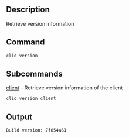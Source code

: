 ## Description

Retrieve version information

## Command

```sh
clio version
```

## Subcommands
[client](client.md) - Retrieve version information of the client

```sh
clio version client
```

## Output


```console
Build version: 7f854a61
```
